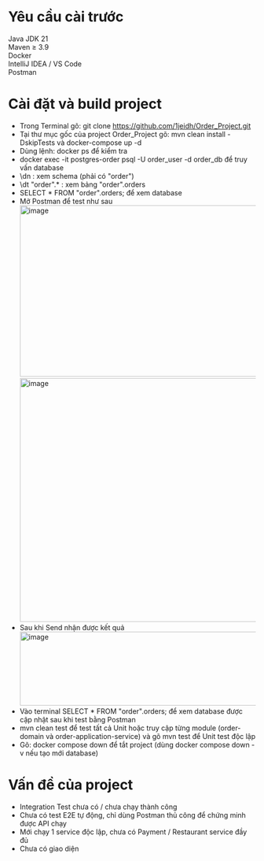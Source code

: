 # Yêu cầu cài trước
Java JDK 21 \
Maven ≥ 3.9 \
Docker \
IntelliJ IDEA / VS Code \
Postman 

# Cài đặt và build project
- Trong Terminal gõ: git clone https://github.com/1jeidh/Order_Project.git 
- Tại thư mục gốc của project Order_Project gõ: mvn clean install -DskipTests và docker-compose up -d 
- Dùng lệnh: docker ps để kiểm tra
- docker exec -it postgres-order psql -U order_user -d order_db để truy vấn database
- \dn : xem schema (phải có "order")
- \dt "order".* : xem bảng "order".orders
- SELECT * FROM "order".orders; để xem database
- Mở Postman để test như sau<img width="839" height="348" alt="image" src="https://github.com/user-attachments/assets/53c37883-d642-45fe-b3d0-dbd68527a78b" /> <img width="844" height="495" alt="image" src="https://github.com/user-attachments/assets/3cb58bbb-a65e-4ff7-aaa1-fecbcbaa2cc2" />
- Sau khi Send nhận được kết quả<img width="835" height="150" alt="image" src="https://github.com/user-attachments/assets/7ae65f9c-9403-4514-be9c-d85b7b702680" />
- Vào terminal SELECT * FROM "order".orders; để xem database được cập nhật sau khi test bằng Postman
- mvn clean test để test tất cả Unit hoặc truy cập từng module (order-domain và order-application-service) và gõ mvn test để Unit test độc lập
- Gõ: docker compose down để tắt project (dùng docker compose down -v nếu tạo mới database)

# Vấn đề của project
- Integration Test chưa có / chưa chạy thành công
- Chưa có test E2E tự động, chỉ dùng Postman thủ công để chứng minh được API chạy
- Mới chạy 1 service độc lập, chưa có Payment / Restaurant service đầy đủ
- Chưa có giao diện
